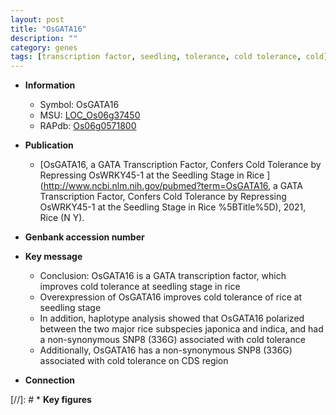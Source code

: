 ```yaml
---
layout: post
title: "OsGATA16"
description: ""
category: genes
tags: [transcription factor, seedling, tolerance, cold tolerance, cold]
---
```


* **Information**  
    + Symbol: OsGATA16  
    + MSU: [LOC_Os06g37450](http://rice.plantbiology.msu.edu/cgi-bin/ORF_infopage.cgi?orf=LOC_Os06g37450)  
    + RAPdb: [Os06g0571800](http://rapdb.dna.affrc.go.jp/viewer/gbrowse_details/irgsp1?name=Os06g0571800)  

* **Publication**  
    + [OsGATA16, a GATA Transcription Factor, Confers Cold Tolerance by Repressing OsWRKY45-1 at the Seedling Stage in Rice ](http://www.ncbi.nlm.nih.gov/pubmed?term=OsGATA16, a GATA Transcription Factor, Confers Cold Tolerance by Repressing OsWRKY45-1 at the Seedling Stage in Rice %5BTitle%5D), 2021, Rice (N Y).

* **Genbank accession number**  

* **Key message**  
    + Conclusion: OsGATA16 is a GATA transcription factor, which improves cold tolerance at seedling stage in rice
    + Overexpression of OsGATA16 improves cold tolerance of rice at seedling stage
    + In addition, haplotype analysis showed that OsGATA16 polarized between the two major rice subspecies japonica and indica, and had a non-synonymous SNP8 (336G) associated with cold tolerance
    + Additionally, OsGATA16 has a non-synonymous SNP8 (336G) associated with cold tolerance on CDS region

* **Connection**  

[//]: # * **Key figures**  


